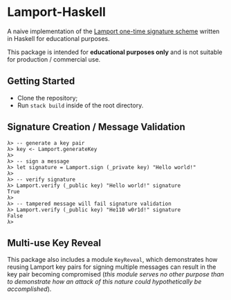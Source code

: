 # Lamport-Haskell
A naive implementation of the [Lamport one-time signature scheme](https://en.wikipedia.org/wiki/Lamport_signature) written in Haskell for educational purposes.

This package is intended for **educational purposes only** and is not suitable for production / commercial use.

## Getting Started
- Clone the repository;
- Run `stack build` inside of the root directory.

## Signature Creation / Message Validation
```
λ> -- generate a key pair
λ> key <- Lamport.generateKey
λ>
λ> -- sign a message
λ> let signature = Lamport.sign (_private key) "Hello world!"
λ>
λ> -- verify signature
λ> Lamport.verify (_public key) "Hello world!" signature
True
λ>
λ> -- tampered message will fail signature validation
λ> Lamport.verify (_public key) "He110 w0r1d!" signature
False
λ>
```

## Multi-use Key Reveal
This package also includes a module `KeyReveal`, which demonstrates how reusing Lamport key pairs for signing multiple messages can result in the key pair becoming compromised (*this module serves no other purpose than to demonstrate how an attack of this nature could hypothetically be accomplished*).
